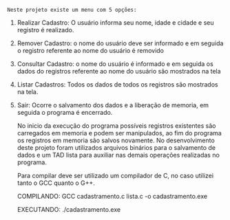 	Neste projeto existe um menu com 5 opções:

1) Realizar Cadastro:
	O usuário informa seu nome, idade e cidade e seu registro é realizado.

2) Remover Cadastro:
	o nome do usuário deve ser informado e em seguida o registro referente ao nome do usuário é removido

3) Consultar Cadastro:
	o nome do usuário é informado e em seguida os dados do registros referente ao nome do usuário são mostrados na tela

4) Listar Cadastros:
	Todos os dados de todos os registros são mostrados na tela.

5) Sair:
	Ocorre o salvamento dos dados e a liberação de memoria, em seguida o programa
é encerrado.

	No inicio da execução do programa possíveis registros existentes são carregados em memoria e podem ser manipulados, ao fim do programa os registros em memoria são salvos novamente.
	No desenvolvimento deste projeto foram utilizados arquivos binários para o salvamento de dados e um TAD lista para auxiliar nas  demais operações realizadas no programa.
	
	Para compilar deve ser utilizado um compilador de C, no caso utilizei tanto o GCC quanto o G++.
	
	COMPILANDO:
		GCC cadastramento.c lista.c -o cadastramento.exe
		
	EXECUTANDO:
		./cadastramento.exe

